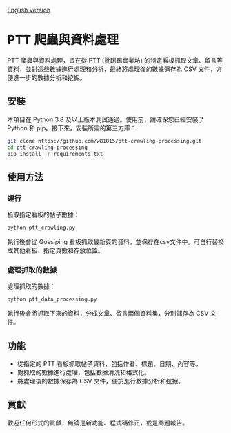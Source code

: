 [English version](README.md)

# PTT 爬蟲與資料處理

PTT 爬蟲與資料處理，旨在從 PTT (批踢踢實業坊) 的特定看板抓取文章、留言等資料，並對這些數據進行處理和分析，最終將處理後的數據保存為 CSV 文件，方便進一步的數據分析和挖掘。

## 安裝

本項目在 Python 3.8 及以上版本測試通過。使用前，請確保您已經安裝了 Python 和 pip。接下來，安裝所需的第三方庫：

```bash
git clone https://github.com/w81015/ptt-crawling-processing.git
cd ptt-crawling-processing
pip install -r requirements.txt
```

## 使用方法

### 運行

抓取指定看板的帖子數據：

```bash
python ptt_crawling.py
```

執行後會從 Gossiping 看板抓取最新頁的資料，並保存在csv文件中。可自行替換成其他看板、指定頁數和存放位置。

### 處理抓取的數據

處理抓取的數據：

```bash
python ptt_data_processing.py
```

執行後會將抓取下來的資料，分成文章、留言兩個資料集，分別儲存為 CSV 文件。

## 功能

- 從指定的 PTT 看板抓取帖子資料，包括作者、標題、日期、內容等。
- 對抓取的數據進行處理，包括數據清洗和格式化。
- 將處理後的數據保存為 CSV 文件，便於進行數據分析和挖掘。

## 貢獻

歡迎任何形式的貢獻，無論是新功能、程式碼修正，或是問題報告。